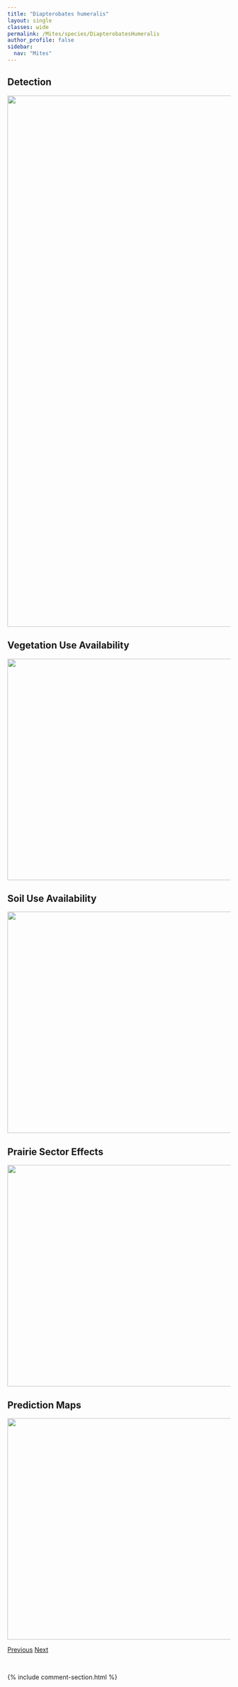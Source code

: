 ```yaml
---
title: "Diapterobates humeralis"
layout: single
classes: wide
permalink: /Mites/species/DiapterobatesHumeralis
author_profile: false
sidebar:
  nav: "Mites"
---
```


<h2>Detection</h2>

<a href="https://drive.google.com/uc?export=view&id=14bnv6_vN5YrSIxpgoedERJSbq4s_au2v">
<img src="https://drive.google.com/uc?export=view&id=14bnv6_vN5YrSIxpgoedERJSbq4s_au2v" height = "1200" width = "800">
</a>


<h2>Vegetation Use Availability</h2>

<a href="https://drive.google.com/uc?export=view&id=17UVoNdgKAHgKXsi8ldzS6jrm__nxiDgI">
<img src="https://drive.google.com/uc?export=view&id=17UVoNdgKAHgKXsi8ldzS6jrm__nxiDgI" height = "500" width = "1000">
</a>


<h2>Soil Use Availability</h2>

<a href="https://drive.google.com/uc?export=view&id=1-xMw6U7W4b4PS2RuwJqDF0cr9lfraSSH">
<img src="https://drive.google.com/uc?export=view&id=1-xMw6U7W4b4PS2RuwJqDF0cr9lfraSSH" height = "500" width = "1000">
</a>


<h2>Prairie Sector Effects</h2>

<a href="https://drive.google.com/uc?export=view&id=1qOaWF1Gz6dzjHJ7ZZ4EreSJANXBcvIo-">
<img src="https://drive.google.com/uc?export=view&id=1qOaWF1Gz6dzjHJ7ZZ4EreSJANXBcvIo-" height = "500" width = "1000">
</a>


<h2>Prediction Maps</h2>

<a href="https://drive.google.com/uc?export=view&id=1CDO0Y7DejClFhZbMbcIb4SestRyHLOgj">
<img src="https://drive.google.com/uc?export=view&id=1CDO0Y7DejClFhZbMbcIb4SestRyHLOgj" height = "500" width = "1000">
</a>


<a href="/DevelopmentWebsite/Mites/species/DentizetesSp1LML" class="pagination--pager" title="Dentizetes sp. 1 LML">Previous</a> <a href="/DevelopmentWebsite/Mites/species/DiapterobatesSitnikovae" class="pagination--pager" title="Diapterobates sitnikovae">Next</a>

<p>&nbsp;</p>

{% include comment-section.html %}
